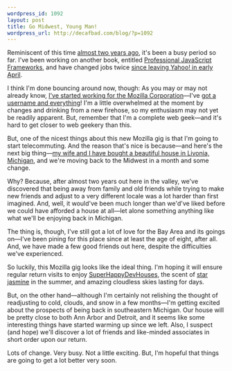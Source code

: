 ```yaml
--- 
wordpress_id: 1092
layout: post
title: Go Midwest, Young Man!
wordpress_url: http://decafbad.com/blog/?p=1092
---
```

Reminiscent of this time [almost two years ago](http://decafbad.com/blog/2006/06/24/go-west-young-man), it's been a busy period so far.  I've been working on another book, entitled [Professional JavaScript Frameworks][book], and have changed jobs twice [since leaving Yahoo! in early April][leavey].  

I think I'm done bouncing around now, though: As you may or may not already know, [I've started working for the Mozilla Corporation][moz]—I've [got a username and everything][people]!  I'm a little overwhelmed at the moment by changes and drinking from a new firehose, so my enthusiasm may not yet be readily apparent.  But, remember that I'm a complete web geek—and it's hard to get closer to web geekery than this.

But, one of the nicest things about this new Mozilla gig is that I'm going to start telecommuting.  And the reason that's nice is because—and here's the next big thing—[my wife and I have bought a beautiful house in Livonia, Michigan][house], and we're moving back to the Midwest in a month and some change.

Why?  Because, after almost two years out here in the valley, we've discovered that being away from family and old friends while trying to make new friends and adjust to a very different locale was a lot harder than first imagined.  And, well, it would've been much longer than we'd've liked before we could have afforded a house at all—let alone something anything like what we'll be enjoying back in Michigan.

The thing is, though, I've still got a lot of love for the Bay Area and its goings on—I've been pining for this place since at least the age of eight, after all.  And, we have made a few good friends out here, despite the difficulties we've experienced.  

So luckily, this Mozilla gig looks like the ideal thing.  I'm hoping it will ensure regular return visits to enjoy [SuperHappyDevHouses][shdh], the scent of [star jasmine][jasmine] in the summer, and amazing cloudless skies lasting for days.

But, on the other hand—although I'm certainly not relishing the thought of readjusting to cold, clouds, and snow in a few months—I'm getting excited about the prospects of being back in southeastern Michigan.  Our house will be pretty close to both Ann Arbor and Detroit, and it seems like some interesting things have started warming up since we left.  Also, I suspect (and hope) we'll discover a lot of friends and like-minded associates in short order upon our return.

Lots of change.  Very busy.  Not a little exciting.  But, I'm hopeful that things are going to get a lot better very soon.

[jasmine]: http://transplanted-californian.blogspot.com/2007/10/star-jasmine.html
[shdh]: http://superhappydevhouse.org/
[house]: http://www.flickr.com/photos/missadroit/2493000246/
[twit]: http://twitter.com/lmorchard
[leavey]: http://twitter.com/lmorchard/statuses/787565793
[moz]: http://twitter.com/lmorchard/statuses/804009957
[people]: http://people.mozilla.org/~lorchard/
[book]: http://www.wiley.com/WileyCDA/WileyTitle/productCd-047038459X.html
